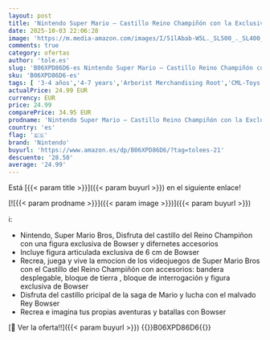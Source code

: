 ```yaml
---
layout: post
title: 'Nintendo Super Mario – Castillo Reino Champiñón con la Exclusiva Figura de Acción Articulada “Bowser” de 6 cm – Juguete para Niños con Multitud de Piezas – Juguete Niños 3 Años +'
date: 2025-10-03 22:06:28
image: 'https://m.media-amazon.com/images/I/51lAbab-W5L._SL500_._SL400_.jpg'
comments: true
category: ofertas
author: 'tole.es'
slug: 'B06XPD86D6-es Nintendo Super Mario – Castillo Reino Champiñón con la...'
sku: 'B06XPD86D6-es'
tags: [ '3-4 años','4-7 years','Arborist Merchandising Root','CML-Toys','Conjuntos de figuras de juguete','Juguetes','Juguetes y juegos','Muñecos y figuras','Paid Social - CML Toys','Self Service','Special Features Stores','Toys & Figures','Toys All','VAF_4-7','b6d17eda-2c26-45ed-a098-453a9f96e839_0','b6d17eda-2c26-45ed-a098-453a9f96e839_101','b6d17eda-2c26-45ed-a098-453a9f96e839_1101','b6d17eda-2c26-45ed-a098-453a9f96e839_1801','b6d17eda-2c26-45ed-a098-453a9f96e839_3401','b6d17eda-2c26-45ed-a098-453a9f96e839_3601','b6d17eda-2c26-45ed-a098-453a9f96e839_901','nintendo','🇪🇸', ]
actualPrice: 24.99 EUR
currency: EUR
price: 24.99
comparePrice: 34.95 EUR
prodname: 'Nintendo Super Mario – Castillo Reino Champiñón con la Exclusiva Figura de Acción Articulada “Bowser” de 6 cm – Juguete para Niños con Multitud de Piezas – Juguete Niños 3 Años +'
country: 'es'
flag: '🇪🇸'
brand: 'Nintendo'
buyurl: 'https://www.amazon.es/dp/B06XPD86D6/?tag=tolees-21'
descuento: '28.50'
average: '24.99'
---
```


Está [{{< param title >}}]({{< param buyurl >}}) en el siguiente enlace!

[![{{< param prodname >}}]({{< param image >}})]({{< param buyurl >}})

ℹ️:

- Nintendo, Super Mario Bros, Disfruta del castillo del Reino Champiñon con una figura exclusiva de Bowser y difernetes accesorios
- Incluye figura articulada exclusiva de 6 cm de Bowser
- Recrea, juega y vive la emocion de los videojuegos de Super Mario Bros con el Castillo del Reino Champiñón con accesorios: bandera desplegable, bloque de tierra , bloque de interrogación y figura exclusiva de Bowser
- Disfruta del castillo pricipal de la saga de Mario y lucha con el malvado Rey Bowser
- Recrea e imagina tus propias aventuras y batallas con Bowser

[🛒 Ver la oferta!!]({{< param buyurl >}})
{{<world>}}B06XPD86D6{{</world>}}
